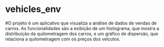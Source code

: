 # vehicles_env

#O projeto é um aplicativo que visualiza a análise de dados de vendas de carros. As funcionalidades são a exibição de um histograma, que mostra a distribuição da quilometragem dos carros, e um gráfico de dispersão, que relaciona a quilometragem com os preços dos veículos.
